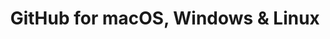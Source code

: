 ---
name: GitHub
url: 'https://github.com'
category: Productivity
title: 'GitHub for macOS, Windows & Linux'
key: github

---